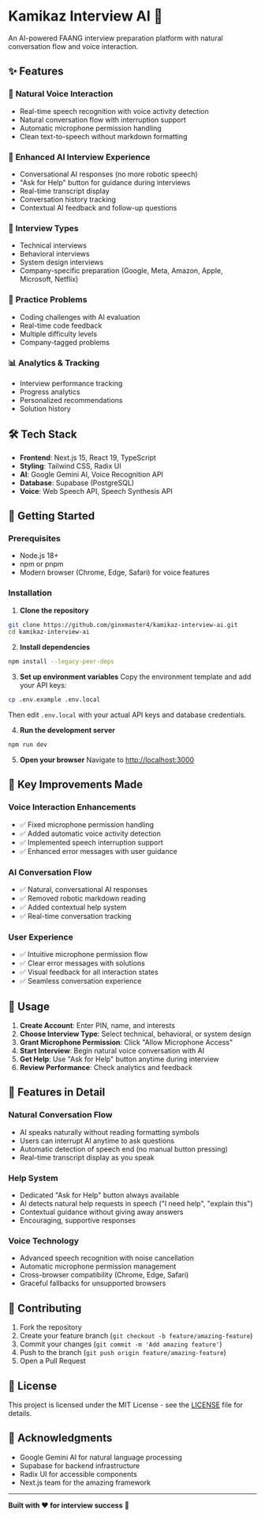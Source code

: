 # Kamikaz Interview AI 🚀

An AI-powered FAANG interview preparation platform with natural conversation flow and voice interaction.

## ✨ Features

### 🎤 **Natural Voice Interaction**
- Real-time speech recognition with voice activity detection
- Natural conversation flow with interruption support
- Automatic microphone permission handling
- Clean text-to-speech without markdown formatting

### 🤖 **Enhanced AI Interview Experience**
- Conversational AI responses (no more robotic speech)
- "Ask for Help" button for guidance during interviews
- Real-time transcript display
- Conversation history tracking
- Contextual AI feedback and follow-up questions

### 💼 **Interview Types**
- Technical interviews
- Behavioral interviews  
- System design interviews
- Company-specific preparation (Google, Meta, Amazon, Apple, Microsoft, Netflix)

### 🧠 **Practice Problems**
- Coding challenges with AI evaluation
- Real-time code feedback
- Multiple difficulty levels
- Company-tagged problems

### 📊 **Analytics & Tracking**
- Interview performance tracking
- Progress analytics
- Personalized recommendations
- Solution history

## 🛠️ **Tech Stack**

- **Frontend**: Next.js 15, React 19, TypeScript
- **Styling**: Tailwind CSS, Radix UI
- **AI**: Google Gemini AI, Voice Recognition API
- **Database**: Supabase (PostgreSQL)
- **Voice**: Web Speech API, Speech Synthesis API

## 🚀 **Getting Started**

### Prerequisites
- Node.js 18+ 
- npm or pnpm
- Modern browser (Chrome, Edge, Safari) for voice features

### Installation

1. **Clone the repository**
```bash
git clone https://github.com/ginxmaster4/kamikaz-interview-ai.git
cd kamikaz-interview-ai
```

2. **Install dependencies**
```bash
npm install --legacy-peer-deps
```

3. **Set up environment variables**
Copy the environment template and add your API keys:
```bash
cp .env.example .env.local
```
Then edit `.env.local` with your actual API keys and database credentials.

4. **Run the development server**
```bash
npm run dev
```

5. **Open your browser**
Navigate to [http://localhost:3000](http://localhost:3000)

## 🎯 **Key Improvements Made**

### Voice Interaction Enhancements
- ✅ Fixed microphone permission handling
- ✅ Added automatic voice activity detection  
- ✅ Implemented speech interruption support
- ✅ Enhanced error messages with user guidance

### AI Conversation Flow
- ✅ Natural, conversational AI responses
- ✅ Removed robotic markdown reading
- ✅ Added contextual help system
- ✅ Real-time conversation tracking

### User Experience
- ✅ Intuitive microphone permission flow
- ✅ Clear error messages with solutions
- ✅ Visual feedback for all interaction states
- ✅ Seamless conversation experience

## 📱 **Usage**

1. **Create Account**: Enter PIN, name, and interests
2. **Choose Interview Type**: Select technical, behavioral, or system design
3. **Grant Microphone Permission**: Click "Allow Microphone Access"
4. **Start Interview**: Begin natural voice conversation with AI
5. **Get Help**: Use "Ask for Help" button anytime during interview
6. **Review Performance**: Check analytics and feedback

## 🔧 **Features in Detail**

### Natural Conversation Flow
- AI speaks naturally without reading formatting symbols
- Users can interrupt AI anytime to ask questions
- Automatic detection of speech end (no manual button pressing)
- Real-time transcript display as you speak

### Help System
- Dedicated "Ask for Help" button always available
- AI detects natural help requests in speech ("I need help", "explain this")
- Contextual guidance without giving away answers
- Encouraging, supportive responses

### Voice Technology
- Advanced speech recognition with noise cancellation
- Automatic microphone permission management
- Cross-browser compatibility (Chrome, Edge, Safari)
- Graceful fallbacks for unsupported browsers

## 🤝 **Contributing**

1. Fork the repository
2. Create your feature branch (`git checkout -b feature/amazing-feature`)
3. Commit your changes (`git commit -m 'Add amazing feature'`)
4. Push to the branch (`git push origin feature/amazing-feature`)
5. Open a Pull Request

## 📄 **License**

This project is licensed under the MIT License - see the [LICENSE](LICENSE) file for details.

## 🙏 **Acknowledgments**

- Google Gemini AI for natural language processing
- Supabase for backend infrastructure
- Radix UI for accessible components
- Next.js team for the amazing framework

---

**Built with ❤️ for interview success** 🎯
